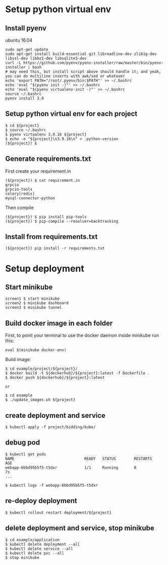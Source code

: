 # Setup python virtual env

## Install pyenv
ubuntu 16.04
```
sudo apt-get update
sudo apt-get install build-essential git libreadline-dev zlib1g-dev libssl-dev libbz2-dev libsqlite3-dev
curl -L https://github.com/pyenv/pyenv-installer/raw/master/bin/pyenv-installer | bash
# may need this, but install script above should handle it; and yeah, you can do multiline inserts with awk/sed or whatever
echo 'export PATH="/root/.pyenv/bin:$PATH"' >> ~/.bashrc
echo 'eval "$(pyenv init -)"' >> ~/.bashrc
echo 'eval "$(pyenv virtualenv-init -)"' >> ~/.bashrc
source ~/.bashrc
pyenv install 3.9
```
## Setup python virtual env for each project
```
$ cd ${project}
$ source ~/.bashrc
$ pyenv virtualenv 3.9.16 ${project}
$ echo -e "${project}\n3.9.16\n" > .python-version
(${project}) $ 
```

## Generate requirements.txt
First create your requirement.in
```
(${project}) $ cat requirement.in
grpcio
grpcio-tools
celery[redis]
mysql-connector-python
```
Then compile
```
(${project}) $ pip install pip-tools
(${project}) $ pip-compile --resolver=backtracking
```

## Install from requirements.txt
```
(${project}) pip install -r requirements.txt
```

# Setup deployment

## Start minikube
```
screen1 $ start minikube
screen2 $ minikube dashboard
screen3 $ minikube tunnel
```

## Build docker image in each folder

First, to point your terminal to use the docker daemon inside minikube run this:
```
eval $(minikube docker-env)
```
Build image:
```
$ cd example/project/${project}/
$ docker build -t ${dockerhub}/${project}:latest -f Dockerfile .
$ docker push ${dockerhub}/${project}:latest

or

$ cd example
$ ./update_images.sh ${project}
```

## create deployment and service
```
$ kubectl apply -f project/bidding/kube/
```

## debug pod
```
$ kubectl get pods
NAME                               READY   STATUS        RESTARTS      AGE
webapp-6bbd95b5f5-t5dxr            1/1     Running       0             7s
...

$ kubectl logs -f webapp-6bbd95b5f5-t5dxr
```

## re-deploy deployment
```
$ kubectl rollout restart deployment/${project}
```

## delete deployment and service, stop minikube
```
$ cd example/application
$ kubectl delete deployment --all
$ kubectl delete service --all
$ kubectl delete pvc --all
$ stop minikube
```
